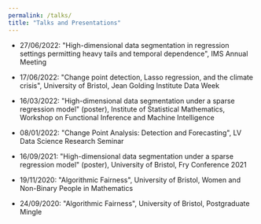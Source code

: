 ```yaml
---
permalink: /talks/
title: "Talks and Presentations"
---
```


- 27/06/2022: "High-dimensional data segmentation in regression settings permitting heavy tails and temporal dependence", IMS Annual Meeting

- 17/06/2022: "Change point detection, Lasso regression, and the climate crisis", University of Bristol, Jean Golding Institute Data Week

- 16/03/2022: "High-dimensional data segmentation under a sparse regression model" (poster), Institute of Statistical Mathematics, Workshop on Functional Inference and Machine Intelligence

- 08/01/2022: "Change Point Analysis: Detection and Forecasting", LV Data Science Research Seminar

- 16/09/2021: "High-dimensional data segmentation under a sparse regression model" (poster), University of Bristol, Fry Conference 2021

- 19/11/2020: "Algorithmic Fairness", University of Bristol, Women and Non-Binary People in Mathematics

- 24/09/2020: "Algorithmic Fairness", University of Bristol, Postgraduate Mingle

